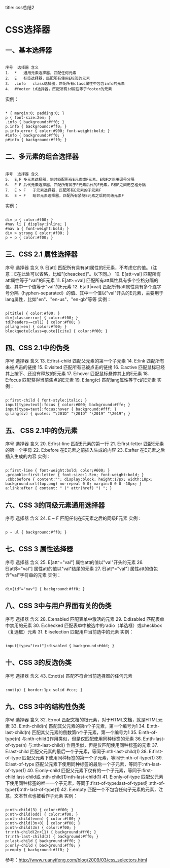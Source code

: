 title: css总结2 

#  CSS选择器 
##  一、基本选择器 
```

序号	选择器	含义
1.	*	通用元素选择器，匹配任何元素
2.	E	标签选择器，匹配所有使用E标签的元素
3.	.info	class选择器，匹配所有class属性中包含info的元素
4.	#footer	id选择器，匹配所有id属性等于footer的元素

```
实例：
```

* { margin:0; padding:0; }
p { font-size:2em; }
.info { background:#ff0; }
p.info { background:#ff0; }
p.info.error { color:#900; font-weight:bold; }
#info { background:#ff0; }
p#info { background:#ff0; }

```

##  二、多元素的组合选择器 
```

序号	选择器	含义
5.	E,F	多元素选择器，同时匹配所有E元素或F元素，E和F之间用逗号分隔
6.	E F	后代元素选择器，匹配所有属于E元素后代的F元素，E和F之间用空格分隔
7.	E > F	子元素选择器，匹配所有E元素的子元素F
8.	E + F	毗邻元素选择器，匹配所有紧随E元素之后的同级元素F

```
实例：
```

div p { color:#f00; }
#nav li { display:inline; }
#nav a { font-weight:bold; }
div > strong { color:#f00; }
p + p { color:#f00; }

```
##  三、CSS 2.1 属性选择器 
序号	选择器	含义
9.	E[att]	匹配所有具有att属性的E元素，不考虑它的值。（注意：E在此处可以省略，比如"[cheacked]"。以下同。）
10.	E[att=val]	匹配所有att属性等于"val"的E元素
11.	E[att~=val]	匹配所有att属性具有多个空格分隔的值、其中一个值等于"val"的E元素
12.	E[att|=val]	匹配所有att属性具有多个连字号分隔（hyphen-separated）的值、其中一个值以"val"开头的E元素，主要用于lang属性，比如"en"、"en-us"、"en-gb"等等
实例：
```

p[title] { color:#f00; }
div[class=error] { color:#f00; }
td[headers~=col1] { color:#f00; }
p[lang|=en] { color:#f00; }
blockquote[class=quote][cite] { color:#f00; }

```
##  四、CSS 2.1中的伪类 
序号	选择器	含义
13.	E:first-child	匹配父元素的第一个子元素
14.	E:link	匹配所有未被点击的链接
15.	E:visited	匹配所有已被点击的链接
16.	E:active	匹配鼠标已经其上按下、还没有释放的E元素
17.	E:hover	匹配鼠标悬停其上的E元素
18.	E:focus	匹配获得当前焦点的E元素
19.	E:lang(c)	匹配lang属性等于c的E元素
实例：
```

p:first-child { font-style:italic; }
input[type=text]:focus { color:#000; background:#ffe; }
input[type=text]:focus:hover { background:#fff; }
q:lang(sv) { quotes: "\201D" "\201D" "\2019" "\2019"; }

```
##  五、 CSS 2.1中的伪元素 
序号	选择器	含义
20.	E:first-line	匹配E元素的第一行
21.	E:first-letter	匹配E元素的第一个字母
22.	E:before	在E元素之前插入生成的内容
23.	E:after	在E元素之后插入生成的内容
实例：
```

p:first-line { font-weight:bold; color;#600; }
.preamble:first-letter { font-size:1.5em; font-weight:bold; }
.cbb:before { content:""; display:block; height:17px; width:18px; background:url(top.png) no-repeat 0 0; margin:0 0 0 -18px; }
a:link:after { content: " (" attr(href) ") "; }

```
##  六、CSS 3的同级元素通用选择器 
序号	选择器	含义
24.	E ~ F	匹配任何在E元素之后的同级F元素
实例：
```

p ~ ul { background:#ff0; }

```
##  七、CSS 3 属性选择器 
序号	选择器	含义
25.	E[att^="val"]	属性att的值以"val"开头的元素
26.	E[att$="val"]	属性att的值以"val"结尾的元素
27.	E[att*="val"]	属性att的值包含"val"字符串的元素
实例：
```

div[id^="nav"] { background:#ff0; }

```
##  八、CSS 3中与用户界面有关的伪类 
序号	选择器	含义
28.	E:enabled	匹配表单中激活的元素
29.	E:disabled	匹配表单中禁用的元素
30.	E:checked	匹配表单中被选中的radio（单选框）或checkbox（复选框）元素
31.	E::selection	匹配用户当前选中的元素
实例：
```

input[type="text"]:disabled { background:#ddd; }

```
##  十、CSS 3的反选伪类 
序号	选择器	含义
43.	E:not(s)	匹配不符合当前选择器的任何元素
```

:not(p) { border:1px solid #ccc; }

```

##  九、CSS 3中的结构性伪类 
序号	选择器	含义
32.	E:root	匹配文档的根元素，对于HTML文档，就是HTML元素
33.	E:nth-child(n)	匹配其父元素的第n个子元素，第一个编号为1
34.	E:nth-last-child(n)	匹配其父元素的倒数第n个子元素，第一个编号为1
35.	E:nth-of-type(n)	与:nth-child()作用类似，但是仅匹配使用同种标签的元素
36.	E:nth-last-of-type(n)	与:nth-last-child() 作用类似，但是仅匹配使用同种标签的元素
37.	E:last-child	匹配父元素的最后一个子元素，等同于:nth-last-child(1)
38.	E:first-of-type	匹配父元素下使用同种标签的第一个子元素，等同于:nth-of-type(1)
39.	E:last-of-type	匹配父元素下使用同种标签的最后一个子元素，等同于:nth-last-of-type(1)
40.	E:only-child	匹配父元素下仅有的一个子元素，等同于:first-child:last-child或 :nth-child(1):nth-last-child(1)
41.	E:only-of-type	匹配父元素下使用同种标签的唯一一个子元素，等同于:first-of-type:last-of-type或 :nth-of-type(1):nth-last-of-type(1)
42.	E:empty	匹配一个不包含任何子元素的元素，注意，文本节点也被看作子元素
实例：
```

p:nth-child(3) { color:#f00; }
p:nth-child(odd) { color:#f00; }
p:nth-child(even) { color:#f00; }
p:nth-child(3n+0) { color:#f00; }
p:nth-child(3n) { color:#f00; }
tr:nth-child(2n+11) { background:#ff0; }
tr:nth-last-child(2) { background:#ff0; }
p:last-child { background:#ff0; }
p:only-child { background:#ff0; }
p:empty { background:#ff0; }

```

参考：http://www.ruanyifeng.com/blog/2009/03/css_selectors.html